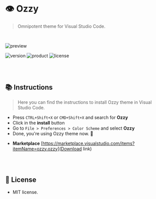 # 👁 Ozzy
> Omnipotent theme for Visual Studio Code.

<br>

![preview](https://i.imgur.com/k7DjuUg.png)

![version](https://img.shields.io/badge/VERSION-1.0.2-brightgreen.svg?style=for-the-badge)
![product](https://img.shields.io/badge/VSCODE-1.48.0-purple.svg?style=for-the-badge)
![license](https://img.shields.io/badge/LICENSE-MIT-blue.svg?style=for-the-badge)

<br><br>

## 📚 Instructions
> Here you can find the instructions to install Ozzy theme in Visual Studio Code.

* Press `CTRL+Shift+X` or `CMD+Shift+X` and search for **Ozzy**
* Click in the **install** button
* Go to `File > Preferences > Color Scheme` and select **Ozzy**
* Done, you're using Ozzy theme now. 🤩

- **Marketplace**
[https://marketplace.visualstudio.com/items?itemName=ozzy.ozzy](Download link)

<br><br>

## 📄 License
- MIT license.
